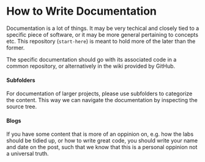 # How to Write Documentation
Documentation is a lot of things. It may be very techical and closely tied to a specific piece of software, or it may be more general pertaining to concepts etc. This repository (`start-here`) is meant to hold more of the later than the former.

The specific documentation should go with its associated code in a common repository, or alternatively in the wiki provided by GitHub.

#### Subfolders
For documentation of larger projects, please use subfolders to categorize the content. This way we can navigate the documentation by inspecting the source tree.

#### Blogs
If you have some content that is more of an oppinion on, e.g. how the labs should be tidied up, or how to write great code, you should write your name and date on the post, such that we know that this is a personal oppinion not a universal truth.
